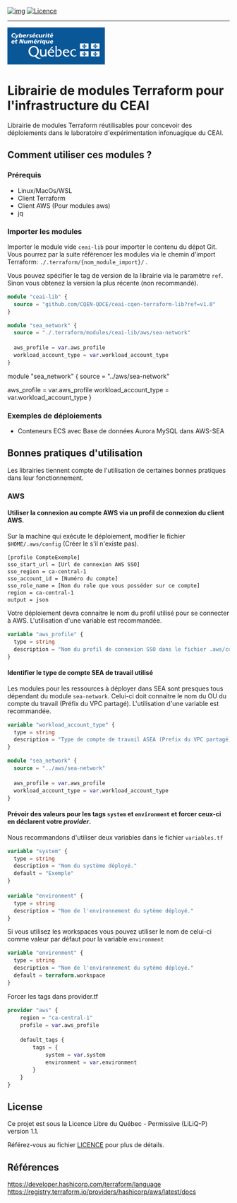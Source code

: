 <!-- ENTETE -->
[![img](https://img.shields.io/badge/Lifecycle-Experimental-339999)](https://www.quebec.ca/gouv/politiques-orientations/vitrine-numeriqc/accompagnement-des-organismes-publics/demarche-conception-services-numeriques)
[![Licence](https://img.shields.io/badge/License-LiLiQ--P-blue)]([Licence](/LICENSE))

---
![MCN](https://github.com/CQEN-QDCE/.github/blob/main/images/mcn.png)
<!-- FIN ENTETE -->

# Librairie de modules Terraform pour l'infrastructure du CEAI

Librairie de modules Terraform réutilisables pour concevoir des déploiements dans le laboratoire d'expérimentation infonuagique du CEAI.

## Comment utiliser ces modules ?

### Prérequis

* Linux/MacOs/WSL
* Client Terraform
* Client AWS (Pour modules aws)
* jq

### Importer les modules

Importer le module vide `ceai-lib` pour importer le contenu du dépot Git. Vous pourrez par la suite référencer les modules via le chemin d'import Terraform: `./.terraform/{nom_module_import}/` .

Vous pouvez spécifier le tag de version de la librairie via le paramètre `ref`. Sinon vous obtenez la version la plus récente (non recommandé).

```terraform
module "ceai-lib" {
  source = "github.com/CQEN-QDCE/ceai-cqen-terraform-lib?ref=v1.0"
}
```

```terraform
module "sea_network" {
  source = "./.terraform/modules/ceai-lib/aws/sea-network"

  aws_profile = var.aws_profile
  workload_account_type = var.workload_account_type
}
```

module "sea_network" {
  source = "../aws/sea-network"
  
  aws_profile = var.aws_profile
  workload_account_type = var.workload_account_type
}

### Exemples de déploiements

 * Conteneurs ECS avec Base de données Aurora MySQL dans AWS-SEA


## Bonnes pratiques d'utilisation

Les librairies tiennent compte de l'utilisation de certaines bonnes pratiques dans leur fonctionnement.

### AWS

#### Utiliser la connexion au compte AWS via un profil de connexion du client AWS.

Sur la machine qui exécute le déploiement, modifier le fichier` $HOME/.aws/config` (Créer le s'il n'existe pas).

```
[profile CompteExemple]
sso_start_url = [Url de connexion AWS SSO]
sso_region = ca-central-1
sso_account_id = [Numéro du compte]
sso_role_name = [Nom du role que vous posséder sur ce compte]
region = ca-central-1
output = json
```

Votre déploiement devra connaitre le nom du profil utilisé pour se connecter à AWS. L'utilisation d'une variable est recommandée.

```terraform
variable "aws_profile" {
  type = string
  description = "Nom du profil de connexion SSO dans le fichier .aws/config du poste qui exécute le déploiement"
}
```
#### Identifier le type de compte SEA de travail utilisé

Les modules pour les ressources à déployer dans SEA sont presques tous dépendant du module `sea-network`. Celui-ci doit connaitre le nom du OU du compte du travail (Préfix du VPC partagé). L'utilisation d'une variable est recommandée.

```terraform
variable "workload_account_type" {
  type = string
  description = "Type de compte de travail ASEA (Prefix du VPC partagé) [Sandbox, Dev, Prod]"
}
```

```terraform
module "sea_network" {
  source = "../aws/sea-network"
  
  aws_profile = var.aws_profile
  workload_account_type = var.workload_account_type
}
```

#### Prévoir des valeurs pour les tags `system` et `environment` et forcer ceux-ci en déclarent votre *provider*.

Nous recommandons d'utiliser deux variables dans le fichier `variables.tf`
```terraform
variable "system" {
  type = string
  description = "Nom du système déployé."
  default = "Exemple"
}

variable "environment" {
  type = string
  description = "Nom de l'environnement du sytème déployé."
}
```
Si vous utilisez les workspaces vous pouvez utiliser le nom de celui-ci comme valeur par défaut pour la variable `environment`
```terraform
variable "environment" {
  type = string
  description = "Nom de l'environnement du sytème déployé."
  default = terraform.workspace
}
```
Forcer les tags dans provider.tf
```terraform
provider "aws" {
    region = "ca-central-1"
    profile = var.aws_profile

    default_tags {
        tags = {
            system = var.system
            environment = var.environment
        }
    }
}
```

## License

Ce projet est sous la Licence Libre du Québec - Permissive (LiLiQ-P) version 1.1.

Référez-vous au fichier [LICENCE](LICENCE) pour plus de détails.

## Références

https://developer.hashicorp.com/terraform/language
https://registry.terraform.io/providers/hashicorp/aws/latest/docs
